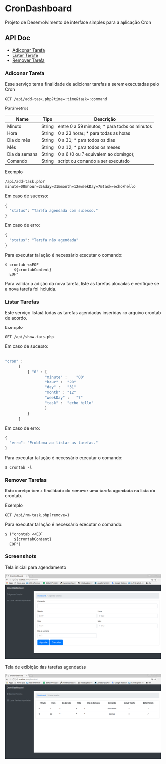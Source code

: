 # CronDashboard

Projeto de Desenvolvimento de interface simples para a aplicação Cron

## API Doc

- [Adiconar Tarefa](#adiconar-tarefa)
- [Listar Tarefa ](#listar-tarefa)
- [Remover Tarefa](#remover-tarefa)

### Adiconar Tarefa

Esse serviço tem a finalidade de adicionar tarefas a serem executadas pelo Cron

```
GET /api/add-task.php?time=:time&task=:command

```

Parâmetros

| Name | Tipo | Descrição |
|-|-|-|
| Minuto | String | entre 0 a 59 minutos; * para todos os minutos |
| Hora | String | 0 a 23 horas; * para todas as horas|
| Dia do mês | String | 0 a 31; * para todos os dias|
| Mês | String |  0 a 12; * para todos os meses |
| Dia da semana | String | 0 a 6 (0 ou 7 equivalem ao domingo); |
| Comando | String | script ou comando a ser executado |

Exemplo

```
/api/add-task.php?minute=00&hour=23&day=31&month=12&weekDay=7&task=echo+hello
```

Em caso de sucesso:

```js
{
  "status": "Tarefa agendada com sucesso."
}
```

Em caso de erro:

```js
{
  "status": "Tarefa não agendada"
}
```

Para executar tal ação é necessário executar o comando:

```
$ crontab <<EOF
    ${crontabContent}
  EOF"
```

Para validar a adição da nova tarefa, liste as tarefas alocadas e verifique se a nova tarefa foi incluida.

### Listar Tarefas

Este serviço listará todas as tarefas agendadas inseridas no arquivo crontab de acordo.


Exemplo

```
GET /api/show-taks.php
```

Em caso de sucesso:

```js

"cron" :
      [
          { "0" : [
                  "minute" :	"00"
                  "hour" :	"23"
                  "day" :	"31"
                  "month" :	"12"
                  "weekDay" :	"7"
                  "task" :	"echo hello"
                  ]
          }
      ]
```

Em caso de erro:

```js
{
  "erro": "Problema ao listar as tarefas."
}
```

Para executar tal ação é necessário executar o comando:

```
$ crontab -l
```

### Remover Tarefas

Este serviço tem a finalidade de remover uma tarefa agendada na lista do crontab.

Exemplo

```
GET /api/rm-task.php?remove=1
```

Para executar tal ação é necessário executar o comando:

```
$ ("crontab <<EOF
    ${crontabContent}
  EOF")
```
### Screenshots

Tela inicial para agendamento

![Agendar Tarefa](agendar.png)

Tela de exibição das tarefas agendadas

![Listar Tarefa](listar.png)
